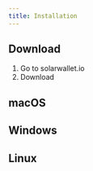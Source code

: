 ```yaml
---
title: Installation
---
```

## Download

1. Go to solarwallet.io
2. Download

## macOS

## Windows

## Linux
